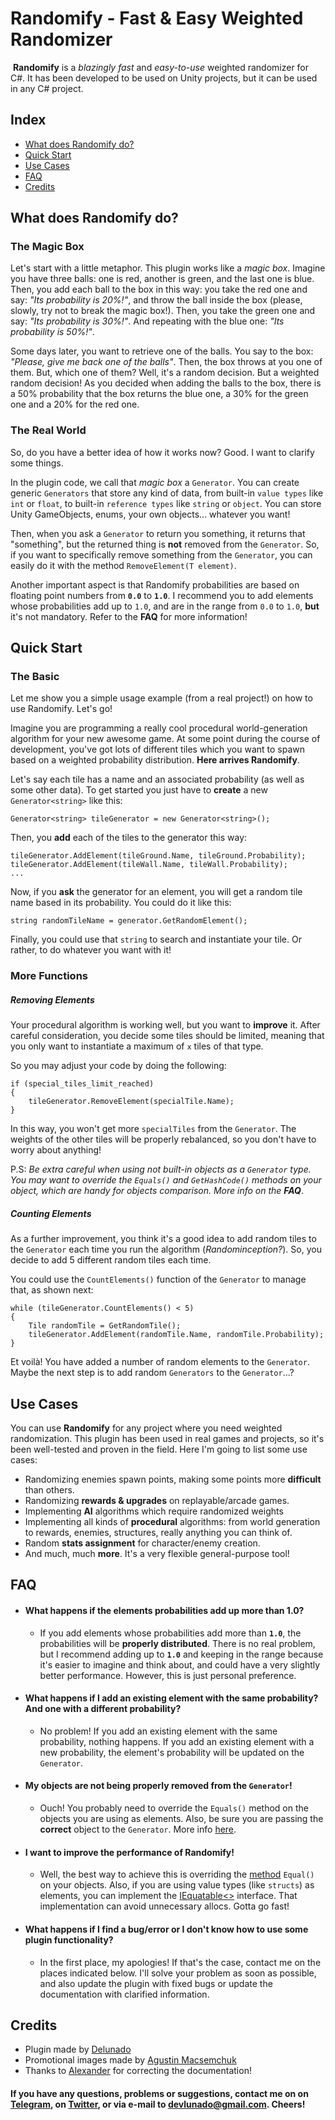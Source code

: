 # Randomify - Fast & Easy Weighted Randomizer
﻿
**Randomify** is a *blazingly fast* and *easy-to-use* weighted randomizer for C#. It has been developed to be used on Unity projects, but it can be used in any C# project.

## Index
- [What does Randomify do?](#what-does-randomify-do)
- [Quick Start](#quick-start)
- [Use Cases](#use-cases)
- [FAQ](#faq)
- [Credits](#credits)

## What does Randomify do?
### The Magic Box
Let's start with a little metaphor. This plugin works like a *magic box*. Imagine you have three balls: one is red, another is green, and the last one is blue. Then, you add each ball to the box in this way: you take the red one and say: *"Its probability is 20%!"*, and throw the ball inside the box (please, slowly, try not to break the magic box!). Then, you take the green one and say: *"Its probability is 30%!"*. And repeating with the blue one: *"Its probability is 50%!"*. 

Some days later, you want to retrieve one of the balls. You say to the box: *"Please, give me back one of the balls"*. Then, the box throws at you one of them. But, which one of them? Well, it's a random decision. But a weighted random decision! As you decided when adding the balls to the box, there is a 50% probability that the box returns the blue one, a 30% for the green one and a 20% for the red one.

### The Real World
So, do you have a better idea of how it works now? Good. I want to clarify some things.

In the plugin code, we call that *magic box* a `Generator`. You can create generic `Generators` that store any kind of data, from built-in `value types` like `int` or `float`, to built-in `reference types` like `string` or `object`.  You can store Unity GameObjects, enums, your own objects... whatever you want! 

Then, when you ask a `Generator` to return you something, it returns that "something", but the returned thing is **not** removed from the `Generator`. So, if you want to specifically remove something from the `Generator`, you can easily do it with the method `RemoveElement(T element)`.

Another important aspect is that Randomify probabilities are based on floating point numbers from **`0.0`** to **`1.0`**. 
I recommend you to add elements whose probabilities add up to `1.0`, and are in the range from `0.0` to `1.0`, **but** it's not mandatory. Refer to the **FAQ** for more information!

## Quick Start

### The Basic
Let me show you a simple usage example (from a real project!) on how to use Randomify. Let's go!

Imagine you are programming a really cool procedural world-generation algorithm for your new awesome game. At some point during the course of development, you've got lots of different tiles which you want to spawn based on a weighted probability distribution. **Here arrives Randomify**.

Let's say each tile has a name and an associated probability (as well as some other data). To get started you just have to **create** a new `Generator<string>` like this:

~~~
Generator<string> tileGenerator = new Generator<string>();
~~~

Then, you **add** each of the tiles to the generator this way:

~~~
tileGenerator.AddElement(tileGround.Name, tileGround.Probability);
tileGenerator.AddElement(tileWall.Name, tileWall.Probability);
...
~~~

Now, if you **ask** the generator for an element, you will get a random tile name based in its probability. You could do it like this:

~~~
string randomTileName = generator.GetRandomElement();
~~~

Finally, you could use that `string` to search and instantiate your tile. Or rather, to do whatever you want with it!

### More Functions

##### Removing Elements
Your procedural algorithm is working well, but you want to **improve** it. After careful consideration, you decide some tiles should be limited, meaning that you only want to instantiate a maximum of `x` tiles of that type.

So you may adjust your code by doing the following:
```
if (special_tiles_limit_reached)
{
    tileGenerator.RemoveElement(specialTile.Name);
}
```

In this way, you won't get more `specialTiles` from the `Generator`. The weights of the other tiles will be properly rebalanced, so you don't have to worry about anything!

P.S: *Be extra careful when using not built-in objects as a `Generator` type. You may want to override the `Equals()` and `GetHashCode()` methods on your object, which are handy for objects comparison. More info on the **FAQ***.

##### Counting Elements
As a further improvement, you think it's a good idea to add random tiles to the `Generator` each time you run the algorithm (*Randominception?*). So, you decide to add 5 different random tiles each time. 

You could use the `CountElements()` function of the `Generator` to manage that, as shown next:

```
while (tileGenerator.CountElements() < 5)
{
    Tile randomTile = GetRandomTile();
    tileGenerator.AddElement(randomTile.Name, randomTile.Probability);
}
```

Et voilà! You have added a number of random elements to the `Generator`. Maybe the next step is to add random `Generators` to the `Generator`...?



## Use Cases
You can use **Randomify** for any project where you need weighted randomization. This plugin has been used in real games and projects, so it's been well-tested and proven in the field. Here I'm going to list some use cases:

- Randomizing enemies spawn points, making some points more **difficult** than others. 
- Randomizing **rewards & upgrades** on replayable/arcade games.
- Implementing **AI** algorithms which require randomized weights
- Implementing all kinds of **procedural** algorithms: from world generation to rewards, enemies, structures, really anything you can think of.
- Random **stats assignment** for character/enemy creation.
- And much, much **more**. It's a very flexible general-purpose tool!


## FAQ

- #### **What happens if the elements probabilities add up more than 1.0?**
	- If you add elements whose probabilities add more than **`1.0`**, the probabilities will be **properly distributed**. There is no real problem, but I recommend adding up to **`1.0`** and keeping in the range because it's easier to imagine and think about, and could have a very slightly better performance. However, this is just personal preference.

- #### **What happens if I add an existing element with the same probability? And one with a different probability?**
	- No problem! If you add an existing element with the same probability, nothing happens. If you add an existing element with a new probability, the element's probability will be updated on the `Generator`. 

- #### **My objects are not being properly removed from the `Generator`!**
	- Ouch! You probably need to override the `Equals()` method on the objects you are using as elements. Also, be sure you are passing the **correct** object to the `Generator`. More info [here](https://docs.microsoft.com/es-es/dotnet/api/system.object.equals?view=netcore-3.1). 

- #### I want to improve the performance of Randomify!
	- Well, the best way to achieve this is overriding the [method](https://docs.microsoft.com/es-es/dotnet/api/system.object.equals?view=netcore-3.1) `Equal()` on your objects. Also, if you are using value types (like `structs`) as elements, you can implement the [IEquatable<>](https://docs.microsoft.com/es-es/dotnet/api/system.iequatable-1?view=netcore-3.1) interface. That implementation can avoid unnecessary allocs. Gotta go fast!
	
- #### **What happens if I find a bug/error or I don't know how to use some plugin functionality?**
	- In the first place, my apologies! If that's the case, contact me on the places indicated below. I'll solve your problem as soon as possible, and also update the plugin with fixed bugs or update the documentation with clarified information.

## Credits

- Plugin made by [Delunado](https://www.twitter.com/Devlunado)
- Promotional images made by [Agustin Macsemchuk](https://www.behance.net/agmac/)
- Thanks to [Alexander](https://windfishstudio.com/landing) for correcting the documentation!

#### If you have any questions, problems or suggestions, contact me on on [Telegram](t.me/Delunado), on [Twitter](https://www.twitter.com/Devlunado), or via e-mail to devlunado@gmail.com. Cheers! 
